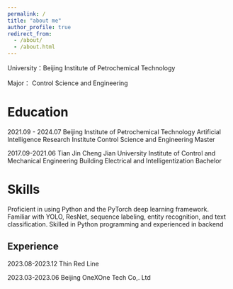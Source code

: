 ```yaml
---
permalink: /
title: "about me"
author_profile: true
redirect_from: 
  - /about/
  - /about.html
---
```


University：Beijing Institute of Petrochemical Technology 

Major： Control Science and Engineering 

Education
======
2021.09 - 2024.07   Beijing Institute of Petrochemical Technology    Artificial Intelligence Research Institute    Control Science and Engineering    Master 

2017.09-2021.06          Tian Jin Cheng Jian University    Institute of Control and Mechanical Engineering    Building Electrical and Intelligentization    Bachelor

Skills 
======
Proficient in using Python and the PyTorch deep learning framework. Familiar with YOLO, ResNet, sequence 
labeling, entity recognition, and text classification. Skilled in Python programming and experienced in backend 

Experience
------
2023.08-2023.12          Thin Red Line

2023.03-2023.06          Beijing OneXOne Tech Co,. Ltd 
